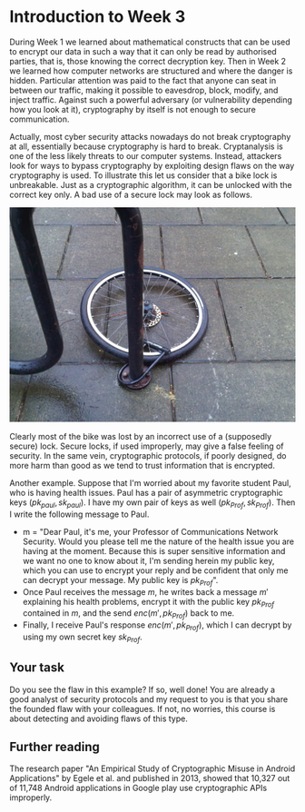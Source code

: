 # Introduction to Week 3

During Week 1 we learned about mathematical constructs that can be used to encrypt our data in such a way that it can only be read by authorised parties, that is, those knowing the correct decryption key. Then in Week 2 we learned how computer networks are structured and where the danger is hidden. Particular attention was paid to the fact that anyone can seat in between our traffic, making it possible to eavesdrop, block, modify, and inject traffic. Against such a powerful adversary (or vulnerability depending how you look at it), cryptography by itself is not enough to secure communication.

Actually, most cyber security attacks nowadays do not break cryptography at all, essentially because cryptography is hard to break. Cryptanalysis is one of the less likely threats to our computer systems.
Instead, attackers look for ways to bypass cryptography by exploiting design flaws on the way cryptography is used. To illustrate this let us consider that a bike lock is unbreakable. Just as a cryptographic algorithm, it can be unlocked with the correct key only. A bad use of a secure lock may look as follows.

![GitHub Logo](./images/bike_stolen1.jpg)

Clearly most of the bike was lost by an incorrect use of a (supposedly secure) lock. Secure locks, if used improperly, may give a false feeling of security. In the same vein, cryptographic protocols, if poorly designed, do more harm than good as we tend to trust information that is encrypted.  

Another example. Suppose that I'm worried about my favorite student Paul, who is having health issues. Paul has a pair of asymmetric cryptographic keys $(pk_{paul}, sk_{paul})$. I have my own pair of keys as well $(pk_{Prof}, sk_{Prof})$. Then I write the following message to Paul.

* m = "Dear Paul, it's me, your Professor of Communications Network Security. Would you please tell me the nature of the health issue you are having at the moment. Because this is super sensitive information and we want no one to know about it, I'm sending herein my public key, which you can use to encrypt your reply and be confident that only me can decrypt your message. My public key is $pk_{Prof}$".  
* Once Paul receives the message $m$, he writes back a message $m'$ explaining his health problems, encrypt it with the public key $pk_{Prof}$ contained in $m$, and the send $enc(m', pk_{Prof})$ back to me.
* Finally, I receive Paul's response $enc(m', pk_{Prof})$, which I can decrypt by using my own secret key $sk_{Prof}$. 

## Your task

Do you see the flaw in this example? If so, well done! You are already a good analyst of security protocols and my request to you is that you share the founded flaw with your colleagues. If not, no worries, this course is about detecting and avoiding flaws of this type. 

## Further reading

The research paper "An Empirical Study of Cryptographic Misuse
in Android Applications" by Egele et al. and published in 2013, showed that  10,327 out of 11,748 Android applications in Google play use cryptographic APIs improperly. 
